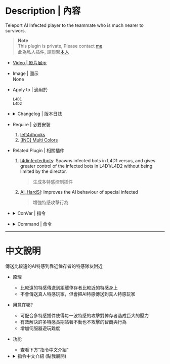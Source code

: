 # Description | 內容
Teleport AI Infected player to the teammate who is much nearer to survivors.

> __Note__ <br/>
This plugin is private, Please contact [me](https://github.com/fbef0102/Game-Private_Plugin#私人插件列表-private-plugins-list)<br/>
此為私人插件, 請聯繫[本人](https://github.com/fbef0102/Game-Private_Plugin#私人插件列表-private-plugins-list)

* [Video | 影片展示](https://youtu.be/_-M3zYlvYPU)

* Image | 圖示
<br/>None

* Apply to | 適用於
    ```
    L4D1
    L4D2
    ```

* <details><summary>Changelog | 版本日誌</summary>

	* v1.9 (2023-3-13)
        * Select special infected class to teleport
        * Each S.I. teleport range
        * Teleport method
        * Active the this plugin after survivors have reached certain distances of the map
        * Teleport Tank available

	* v1.8
        * Request by Yabi
        * Teleport infected to teammate who is near the first ahead survivor

	* v1.6
	    * Original Request by 壹梦
</details>

* Require | 必要安裝
	1. [left4dhooks](https://forums.alliedmods.net/showthread.php?t=321696)
    2. [[INC] Multi Colors](https://github.com/fbef0102/L4D1_2-Plugins/releases/tag/Multi-Colors)

* Related Plugin | 相關插件
	1. [l4dinfectedbots](https://github.com/fbef0102/L4D1_2-Plugins/tree/master/l4dinfectedbots): Spawns infected bots in L4D1 versus, and gives greater control of the infected bots in L4D1/L4D2 without being limited by the director.
		> 生成多特感控制插件
	2. [AI_HardSI](https://github.com/fbef0102/L4D2-Plugins/tree/master/AI_HardSI): Improves the AI behaviour of special infected
		> 增強特感攻擊行為

* <details><summary>ConVar | 指令</summary>

	* cfg/sourcemod/l4d_ssi_teleport_fix.cfg
        ```php
        // Active the teleport system after survivors have reached certain distances of the map [1-100]
        l4d_ssi_teleport_fix_active_flow "10"

        // Teleport boomer to tank?
        l4d_ssi_teleport_fix_boomer2tank "0"

        // Time interval to check si.
        l4d_ssi_teleport_fix_check_interval "1.0"

        // 0=Plugin off, 1=Plugin on.
        l4d_ssi_teleport_fix_enable "1"

        // Players with these flags have access to see S.I. teleport message. (Empty = Everyone, -1: Nobody)
        l4d_ssi_teleport_fix_message_access_flag ""

        // If 1, AI Boomer will be teleported.
        l4d_ssi_teleport_fix_tp1_boomer "1"

        // If 1, AI Charger will be teleported.
        l4d_ssi_teleport_fix_tp1_charger "1"

        // Cold Down Time in seconds an infected can not be teleported again.
        l4d_ssi_teleport_fix_tp1_cooltime "2.0"

        // Prevent SI from taking damage for this seconds after being teleported. (0=Disable)
        l4d_ssi_teleport_fix_tp1_god_time "0.6"

        // If 1, AI Hunter will be teleported.
        l4d_ssi_teleport_fix_tp1_hunter "1"

        // If 1, AI Jockey will be teleported.
        l4d_ssi_teleport_fix_tp1_jockey "1"

        // Limit per teleport.
        l4d_ssi_teleport_fix_tp1_limit "2"

        // AI Boomer will be teleported if distance from survivors is outside this range.
        l4d_ssi_teleport_fix_tp1_range_boomer "800"

        // AI Charger will be teleported if distance from survivors is outside this range.
        l4d_ssi_teleport_fix_tp1_range_charger "800"

        // AI Hunter will be teleported if distance from survivors is outside this range.
        l4d_ssi_teleport_fix_tp1_range_hunter "800"

        // AI Jockey will be teleported if distance from survivors is outside this range.
        l4d_ssi_teleport_fix_tp1_range_jockey "800"

        // AI Smoker will be teleported if distance from survivors is outside this range.
        l4d_ssi_teleport_fix_tp1_range_smoker "800"

        // AI Tank will be teleported if distance from survivors is outside this range.
        l4d_ssi_teleport_fix_tp1_range_spitter "800"

        // AI Smoker will be teleported if distance from survivors is outside this range.
        l4d_ssi_teleport_fix_tp1_range_tank "800"

        // If 1, AI Smoker will be teleported.
        l4d_ssi_teleport_fix_tp1_smoker "1"

        // If 1, AI Spitter will be teleported.
        l4d_ssi_teleport_fix_tp1_spitter "1"

        // If 1, AI Tank will be teleported.
        l4d_ssi_teleport_fix_tp1_tank "0"

        // Where to teleport the AI Infected. 0=Near the first ahead survivor, 1=Near the farthest behind survivor, 2=Near Random survivor
        l4d_ssi_teleport_fix_tp2_near_survivor_type "0"

        // Teleport to the Infected player whose distance from survivors is inside max range, value must less than or equal to 'ssitp_tp1_range'.
        l4d_ssi_teleport_fix_tp2_range_max "700"

        // Teleport to the Infected player whose distance from survivors is outside min range
        l4d_ssi_teleport_fix_tp2_range_min "150"

        // If 1, infected players can be teleported to the player thats about to be seen by the survivors.
        l4d_ssi_teleport_fix_tp2_visiblethreats "0"
        ```
</details>

* <details><summary>Command | 命令</summary>

	None
</details>

- - - -
# 中文說明
傳送比較遠的AI特感到靠近倖存者的特感隊友附近

* 原理
    * 比較遠的特感傳送到距離倖存者比較近的特感身上
    * 不會傳送真人特感玩家，但會把AI特感傳送到真人特感玩家

* 用意在哪?
    * 可配合多特感插件使得每一波特感的攻擊對倖存者造成巨大的壓力
    * 有效解決許多特感長期站著不動也不攻擊的智商與行為
    * 增加伺服器遊玩難度

* 功能
    * 查看下方"指令中文介紹"

* <details><summary>指令中文介紹 (點我展開)</summary>

    * 假設需要傳送 "特感A" 到 "特感B" 身上
        ```php
        // 倖存者經過地圖10%總路程才會開始傳送特感
        l4d_ssi_teleport_fix_active_flow "10"

        // 可傳送Boommer到Tank身上?
        l4d_ssi_teleport_fix_boomer2tank "0"

        // 每1.0秒檢查所有特感並傳送
        l4d_ssi_teleport_fix_check_interval "1.0"

        // 0=關閉插件, 1=開啟插件.
        l4d_ssi_teleport_fix_enable "1"

        // 擁有這些權限的玩家可以看到提示訊息 (留白=所有人都能看到, -1=沒人能看到)
        l4d_ssi_teleport_fix_message_access_flag ""

        // 為1時, 可以傳送 AI Boomer
        l4d_ssi_teleport_fix_tp1_boomer "1"

        // 為1時, 可以傳送 AI Charger
        l4d_ssi_teleport_fix_tp1_charger "1"

        // 被傳送一次後，經需要等待2.0秒後才可在被傳送一次
        l4d_ssi_teleport_fix_tp1_cooltime "2.0"

        // 被傳送後的無敵時間 (0=關閉)
        l4d_ssi_teleport_fix_tp1_god_time "0.6"

        // 為1時, 可以傳送 AI Hunter
        l4d_ssi_teleport_fix_tp1_hunter "1"

        // 為1時, 可以傳送 AI Jockey
        l4d_ssi_teleport_fix_tp1_jockey "1"

        // 一次可以傳送兩隻特感
        l4d_ssi_teleport_fix_tp1_limit "2"

        // AI Boomer 必須離倖存者800公尺外才能被傳送
        l4d_ssi_teleport_fix_tp1_range_boomer "800"

        // AI Charger 必須離倖存者800公尺外才能被傳送
        l4d_ssi_teleport_fix_tp1_range_charger "800"

        // AI Hunter 必須離倖存者800公尺外才能被傳送
        l4d_ssi_teleport_fix_tp1_range_hunter "800"

        // AI Jockey 必須離倖存者800公尺外才能被傳送
        l4d_ssi_teleport_fix_tp1_range_jockey "800"

        // AI Smoker 必須離倖存者800公尺外才能被傳送
        l4d_ssi_teleport_fix_tp1_range_smoker "800"

        // AI Tank 必須離倖存者800公尺外才能被傳送
        l4d_ssi_teleport_fix_tp1_range_spitter "800"

        // AI Smoker 必須離倖存者800公尺外才能被傳送
        l4d_ssi_teleport_fix_tp1_range_tank "800"

        // 為1時, 可以傳送 AI Smoker
        l4d_ssi_teleport_fix_tp1_smoker "1"

        // 為1時, 可以傳送 AI Spitter
        l4d_ssi_teleport_fix_tp1_spitter "1"

        // 為1時, 可以傳送 AI Tank
        l4d_ssi_teleport_fix_tp1_tank "0"

        // 傳送 "特感A" 到哪裡? 0=最前方的倖存者附近, 1=最後方的倖存者附近, 2=隨機的倖存者附近
        l4d_ssi_teleport_fix_tp2_near_survivor_type "0"

        // "特感B" 必須距離倖存者700公尺內.
        l4d_ssi_teleport_fix_tp2_range_max "700"

        // "特感B" 必須距離倖存者150公尺外
        l4d_ssi_teleport_fix_tp2_range_min "150"

        // 為1時，就算"特感B"被倖存者看到也要傳送"特感A"
        l4d_ssi_teleport_fix_tp2_visiblethreats "0"
        ```

    * 範例一: 當有AI特感Hunter距離倖存者900公尺之外，且有另一隻特感Jockey位於距離倖存者150 ~ 700 公尺之間，將Hunter傳送到Jockey身邊
        ```php
        l4d_ssi_teleport_fix_tp1_hunter "1"
        l4d_ssi_teleport_fix_tp1_range_hunter "900"
        l4d_ssi_teleport_fix_tp2_range_max "700"
        l4d_ssi_teleport_fix_tp2_range_min "150"
        ```
</details>
